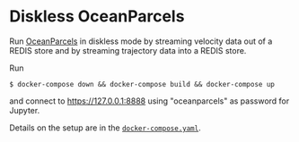 # Diskless OceanParcels

Run [OceanParcels](https://oceanparcels.org) in diskless mode by streaming velocity data out of a REDIS store and by streaming trajectory data into a REDIS store.

Run
```shell
$ docker-compose down && docker-compose build && docker-compose up
```
and connect to https://127.0.0.1:8888 using "oceanparcels" as password for Jupyter.

Details on the setup are in the [`docker-compose.yaml`](docker-compose.yaml).